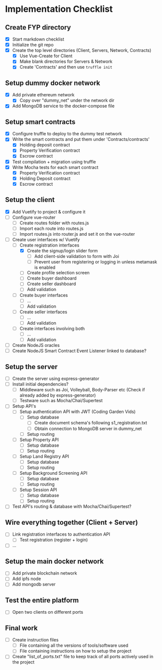 # Implementation Checklist

## Create FYP directory
- [x] Start markdown checklist
- [x] Initialize the git repo
- [x] Create the top level directories (Client, Servers, Network, Contracts)
  - [x] Use Vue-Create for Client
  - [x] Make blank directories for Servers & Network
  - [x] Create 'Contracts' and then use ``` truffle init ```

## Setup dummy docker network
- [x] Add private ethereum network
  - [x] Copy over "dummy_net" under the network dir
- [x] Add MongoDB service to the docker-compose file

## Setup smart contracts
- [x] Configure truffle to deploy to the dummy test network
- [x] Write the smart contracts and put them under 'Contracts/contracts'
	- [x] Holding deposit contract
	- [x] Property Verification contract
	- [x] Escrow contract
- [x] Test compilation + migration using truffle
- [x] Write Mocha tests for each smart contract
  - [x] Property Verification contract
  - [x] Holding Deposit contract
  - [x] Escrow contract

## Setup the client
- [x] Add Vuetify to project & configure it
- [ ] Configure vue-router
	- [ ] Create routes folder with routes.js
	- [ ] Import each route into routes.js
	- [ ] Import routes.js into router.js and set it on the vue-router
- [ ] Create user interfaces w/ Vuetify
	- [ ] Create registration interfaces
		- [x] Create the signup/login slider form
			- [ ] Add client-side validation to form with Joi
			- [ ] Prevent user from registering or logging in unless metamask is enabled
		- [ ] Create profile selection screen
		- [ ] Create buyer dashboard
		- [ ] Create seller dashboard
		- [ ] Add validation
	- [ ] Create buyer interfaces
		- [ ] ...
		- [ ] Add validation
	- [ ] Create seller interfaces
		- [ ] ...
		- [ ] Add validation
	- [ ] Create interfaces involving both
		- [ ] ...
		- [ ] Add validation
- [ ] Create NodeJS oracles
- [ ] Create NodeJS Smart Contract Event Listener linked to database?

## Setup the server
- [ ] Create the server using express-generator
- [ ] Install initial dependencies?
	- [ ] Middleware such as Joi, Volleyball, Body-Parser etc (Check if already added by express-generator)
	- [ ] Testware such as Mocha/Chai/Supertest
- [ ] Setup API's
	- [ ] Setup authentication API with JWT (Coding Garden Vids)
		- [ ] Setup database
			- [ ] Create document schema's following s1_registration.txt
			- [ ] Obtain connection to MongoDB server in dummy_net
		- [ ] Setup routing
	- [ ] Setup Property API
		- [ ] Setup database
		- [ ] Setup routing
	- [ ] Setup Land Registry API
		- [ ] Setup database
		- [ ] Setup routing
	- [ ] Setup Background Screening API
		- [ ] Setup database
		- [ ] Setup routing
	- [ ] Setup Session API
		- [ ] Setup database
		- [ ] Setup routing
- [ ] Test API's routing & database with Mocha/Chai/Supertest?

## Wire everything together (Client + Server)
- [ ] Link registration interfaces to authentication API
	- [ ] Test registration (register + login)
- [ ] ...

## Setup the main docker network
- [ ] Add private blockchain network
- [ ] Add ipfs node
- [ ] Add mongodb server

## Test the entire platform
- [ ] Open two clients on different ports

## Final work
- [ ] Create instruction files
  - [ ] File containing all the versions of tools/software used
  - [ ] File containing instructions on how to setup the project
- [ ] Create "list_of_ports.txt" file to keep track of all ports actively used in the project
